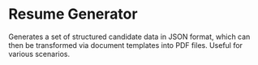 # Resume Generator

Generates a set of structured candidate data in JSON format, which can then be transformed via document templates into PDF files. Useful for various scenarios.
